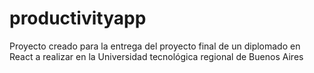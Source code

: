 # productivityapp
Proyecto creado para la entrega del proyecto final de un diplomado en React a realizar en la Universidad tecnológica regional de Buenos Aires
